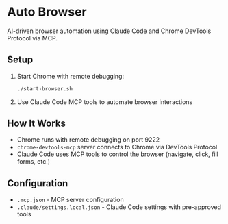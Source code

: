 # Auto Browser

AI-driven browser automation using Claude Code and Chrome DevTools Protocol via MCP.

## Setup

1. Start Chrome with remote debugging:
   ```bash
   ./start-browser.sh
   ```

2. Use Claude Code MCP tools to automate browser interactions

## How It Works

- Chrome runs with remote debugging on port 9222
- `chrome-devtools-mcp` server connects to Chrome via DevTools Protocol
- Claude Code uses MCP tools to control the browser (navigate, click, fill forms, etc.)

## Configuration

- `.mcp.json` - MCP server configuration
- `.claude/settings.local.json` - Claude Code settings with pre-approved tools
